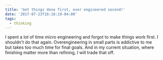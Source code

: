 ```yaml
---
title: 'Get things done first, over engineered second!'
date: '2017-07-23T16:18:19-04:00'
tags:
  - thinking
---
```


I spent a lot of time micro engineering and forgot to make things work first. I shouldn't do that again. Overengineering in small parts is addictive to me but takes too much time for final goals. And in my current situation, where finishing matter more than refining, I will trade that off.
